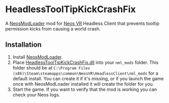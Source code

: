# HeadlessToolTipKickCrashFix

A [NeosModLoader](https://github.com/zkxs/NeosModLoader) mod for [Neos VR](https://neos.com/) Headless Client that prevents tooltip permission kicks from causing a world crash.

## Installation
1. Install [NeosModLoader](https://github.com/zkxs/NeosModLoader).
1. Place [HeadlessToolTipKickCrashFix.dll](https://github.com/Nytra/NeosHeadlessToolTipKickCrashFix/releases/latest/download/HeadlessToolTipKickCrashFix.dll) into your `nml_mods` folder. This folder should be at `C:\Program Files (x86)\Steam\steamapps\common\NeosVR\HeadlessClient\nml_mods` for a default install. You can create it if it's missing, or if you launch the game once with NeosModLoader installed it will create the folder for you.
1. Start the game. If you want to verify that the mod is working you can check your Neos logs.
